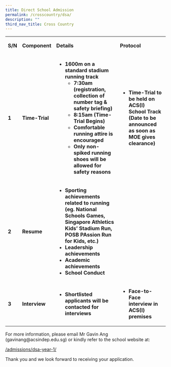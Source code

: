 ```yaml
---
title: Direct School Admission
permalink: /crosscountry/dsa/
description: ""
third_nav_title: Cross Country
---
```

<table>
<tbody>
<tr>
<td>
<p style="margin-bottom: 1em;"><strong>S/N</strong></p>
</td>
<td>
<p style="margin-bottom: 1em;"><strong>Component</strong></p>
</td>
<td>
<p style="margin-bottom: 1em;"><strong>Details</strong></p>
</td>
<td>
<p style="margin-bottom: 1em;"><strong>Protocol</strong></p>
</td>
</tr>
<tr>
<td>
<p style="margin-bottom: 1em;"><strong>1</strong></p>
</td>
<td>
<p style="margin-bottom: 1em;"><strong>Time-Trial</strong></p>
</td>
<td>
<ul>
<li><strong>1600m on a standard stadium running track</strong>
<ul>
<li><strong>7:30am (registration, collection of number tag &amp; safety briefing)</strong></li>
<li><strong>8:15am (Time-Trial Begins)</strong></li>
<li><strong>Comfortable running attire is encouraged</strong></li>
<li><strong>Only non-spiked running shoes will be allowed for safety reasons</strong></li>
</ul>
</li>
</ul>
</td>
<td>
<ul>
<li><strong>Time-Trial to be held on ACS(I) School Track (Date to be announced as soon as MOE gives clearance)</strong></li>
</ul>
</td>
</tr>
<tr>
<td>
<p style="margin-bottom: 1em;"><strong>2</strong></p>
</td>
<td>
<p style="margin-bottom: 1em;"><strong>Resume</strong></p>
</td>
<td>
<ul>
<li><strong>Sporting achievements related to running&nbsp; (eg. National Schools Games, Singapore Athletics Kids’ Stadium Run, POSB PAssion Run for Kids, etc.)</strong></li>
<li><strong>Leadership achievements</strong></li>
<li><strong>Academic achievements</strong></li>
<li><strong>School Conduct</strong></li>
</ul>
</td>
<td>
<p style="margin-bottom: 1em;">&nbsp;</p>
</td>
</tr>
<tr>
<td>
<p style="margin-bottom: 1em;"><strong>3</strong></p>
</td>
<td>
<p style="margin-bottom: 1em;"><strong>Interview</strong></p>
</td>
<td>
<ul>
<li><strong>Shortlisted applicants will be contacted for interviews</strong></li>
</ul>
</td>
<td>
<ul>
<li><strong>Face-to-Face interview in ACS(I) premises</strong></li>
</ul>
</td>
</tr>
</tbody>
</table>
<p style="margin-bottom: 1em;">For more information, please email Mr Gavin Ang (gavinang@acsindep.edu.sg) or kindly refer to the school website at:</p>
<p style="margin-bottom: 1em;"><a aria-label="Link /admissions/dsa-year-1/" rel="noreferrer noopener" target="_blank" href="https://www.acsindep.moe.edu.sg/admissions/dsa-year-1/" title="https://www.acsindep.moe.edu.sg/admissions/dsa-year-1/" style="overflow-wrap: break-word;" class="fui-Link ___1qmgydl f3rmtva f1ewtqcl fyind8e f1k6fduh f1w7gpdv fk6fouc fjoy568 figsok6 f1hu3pq6 f11qmguv f19f4twv f1tyq0we f1g0x7ka fhxju0i f1qch9an f1cnd47f fqv5qza f1vmzxwi f1o700av f13mvf36 f1cmlufx f9n3di6 f1ids18y f1tx3yz7 f1deo86v f1eh06m1 f1iescvh ftqa4ok f2hkw1w fhgqx19 f1olyrje f1p93eir f1h8hb77 f1x7u7e9 f10aw75t fsle3fq">/admissions/dsa-year-1/</a></p>
<p style="margin-bottom: 1em;">Thank you and we look forward to receiving your application.</p>